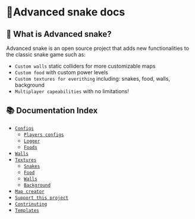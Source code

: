 # 🐍Advanced snake docs

## 🚀 What is Advanced snake?
Advanced snake is an open source project that adds new functionalities to the classic snake game such as:
- `Custom walls` static colliders for more customizable maps
- `Custom food` with custom power levels
- `Custom textures for everithing` including: snakes, food, walls, background 
- `Multiplayer capeabilities` with no limitations!


## 📚 Documentation Index

- [`Configs`](./configs/README.md)
    - [`Players configs`](./configs/players.md)
    - [`Logger`](./configs/logger.md)
    - [`Foods`](./configs/foods.md)
- [`Walls`](./walls.md)
- [`Textures`](./textures/README.md)
    - [`Snakes`](./textures/snakes.md)
    - [`Food`](./textures/food.md)
    - [`Walls`](./textures/walls.md)
    - [`Background`](./textures/background.md)
- [`Map creator`](./map_creator.md)
- [`Support this project`](./supporting.md)
- [`Contrinuting`](../CONTRIBUTING.md)
- [`Templates`](./templates.md)